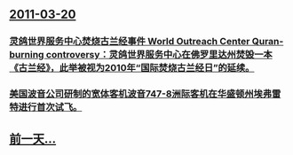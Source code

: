 ## [2011-03-20](/zh/news/2011/03/20/index.md)

### [灵鸽世界服务中心焚烧古兰经事件 World Outreach Center Quran-burning controversy：灵鸽世界服务中心在佛罗里达州焚毁一本《古兰经》，此举被视为2010年“国际焚烧古兰经日”的延续。 ](/zh/news/2011/03/20/灵鸽世界服务中心焚烧古兰经事件-World-Outreach-Center-Quran-burning-controve.md)
### [美国波音公司研制的宽体客机波音747-8洲际客机在华盛顿州埃弗雷特进行首次试飞。](/zh/news/2011/03/20/美国波音公司研制的宽体客机波音747-8洲际客机在华盛顿州埃弗雷特进行首次试飞.md)
## [前一天...](/zh/news/2011/03/19/index.md)

